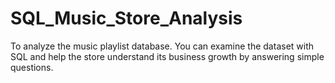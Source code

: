 # SQL_Music_Store_Analysis
To analyze the music playlist database.
You can examine the dataset with SQL and help the store understand its business growth by answering simple questions.
